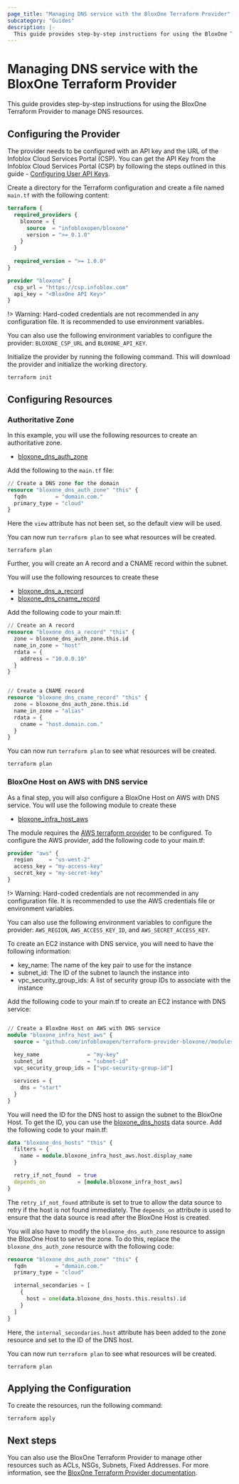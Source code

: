 ```yaml
---
page_title: "Managing DNS service with the BloxOne Terraform Provider"
subcategory: "Guides"
description: |-
  This guide provides step-by-step instructions for using the BloxOne Terraform Provider to manage DNS resources.
---
```


# Managing DNS service with the BloxOne Terraform Provider

This guide provides step-by-step instructions for using the BloxOne Terraform Provider to manage DNS resources.

## Configuring the Provider

The provider needs to be configured with an API key and the URL of the Infoblox Cloud Services Portal (CSP). You can get the API Key from the Infoblox Cloud Services Portal (CSP) by following the steps outlined in this guide - [Configuring User API Keys](https://docs.infoblox.com/space/BloxOneCloud/35430405/Configuring+User+API+Keys).

Create a directory for the Terraform configuration and create a file named `main.tf` with the following content:

````terraform
terraform {
  required_providers {
    bloxone = {
      source  = "infobloxopen/bloxone"
      version = ">= 0.1.0"
    }
  }
  
  required_version = ">= 1.0.0"
}

provider "bloxone" {
  csp_url = "https://csp.infoblox.com"
  api_key = "<BloxOne API Key>"
}
````

!> Warning: Hard-coded credentials are not recommended in any configuration file. It is recommended to use environment variables.

You can also use the following environment variables to configure the provider:
`BLOXONE_CSP_URL` and `BLOXONE_API_KEY`.

Initialize the provider by running the following command. This will download the provider and initialize the working directory.

```shell
terraform init
```

## Configuring Resources

### Authoritative Zone


In this example, you will use the following resources to create an authoritative zone.

- [bloxone_dns_auth_zone](https://registry.terraform.io/providers/infobloxopen/bloxone/latest/docs/resources/dns_auth_zone)

Add the following to the `main.tf` file:

````terraform
// Create a DNS zone for the domain
resource "bloxone_dns_auth_zone" "this" {
  fqdn         = "domain.com."
  primary_type = "cloud"
}

````

Here the `view` attribute has not been set, so the default view will be used.

You can now run `terraform plan` to see what resources will be created.

```shell
terraform plan
```

Further, you will create an A record and a CNAME record within the subnet.

You will use the following resources to create these
- [bloxone_dns_a_record](https://registry.terraform.io/providers/infobloxopen/bloxone/latest/docs/resources/dns_a_record)
- [bloxone_dns_cname_record](https://registry.terraform.io/providers/infobloxopen/bloxone/latest/docs/resources/dns_cname_record)

Add the following code to your main.tf:

````terraform
// Create an A record
resource "bloxone_dns_a_record" "this" {
  zone = bloxone_dns_auth_zone.this.id
  name_in_zone = "host"
  rdata = {
    address = "10.0.0.10"
  }
}


// Create a CNAME record
resource "bloxone_dns_cname_record" "this" {
  zone = bloxone_dns_auth_zone.this.id
  name_in_zone = "alias"
  rdata = {
    cname = "host.domain.com."
  }
}
````

You can now run `terraform plan` to see what resources will be created.

```shell
terraform plan
```

### BloxOne Host on AWS with DNS service

As a final step, you will also configure a BloxOne Host on AWS with DNS service. 
You will use the following module to create these
- [bloxone_infra_host_aws](https://github.com/infobloxopen/terraform-provider-bloxone/tree/master/modules/bloxone_infra_host_aws)

The module requires the [AWS terraform provider](https://registry.terraform.io/providers/hashicorp/aws/latest) to be configured.
To configure the AWS provider, add the following code to your main.tf:

````terraform
provider "aws" {
  region     = "us-west-2"
  access_key = "my-access-key"
  secret_key = "my-secret-key"
}
```` 

!> Warning: Hard-coded credentials are not recommended in any configuration file. It is recommended to use the AWS credentials file or environment variables. 

You can also use the following environment variables to configure the provider:
`AWS_REGION`, `AWS_ACCESS_KEY_ID`, and `AWS_SECRET_ACCESS_KEY`.

To create an EC2 instance with DNS service, you will need to have the following information:
- key_name: The name of the key pair to use for the instance
- subnet_id: The ID of the subnet to launch the instance into
- vpc_security_group_ids: A list of security group IDs to associate with the instance

Add the following code to your main.tf to create an EC2 instance with DNS service:

````terraform

// Create a BloxOne Host on AWS with DNS service
module "bloxone_infra_host_aws" {
  source = "github.com/infobloxopen/terraform-provider-bloxone//modules/bloxone_infra_host_aws"
  
  key_name               = "my-key"
  subnet_id              = "subnet-id"
  vpc_security_group_ids = ["vpc-security-group-id"]

  services = {
    dns = "start"
  }
}
````

You will need the ID for the DNS host to assign the subnet to the BloxOne Host. 
To get the ID, you can use the [bloxone_dns_hosts](https://registry.terraform.io/providers/infobloxopen/bloxone/latest/docs/data-sources/dns_hosts) data source. 
Add the following code to your main.tf:

````terraform
data "bloxone_dns_hosts" "this" {
  filters = {
    name = module.bloxone_infra_host_aws.host.display_name
  }

  retry_if_not_found  = true
  depends_on          = [module.bloxone_infra_host_aws]
}
````
The `retry_if_not_found` attribute is set to true to allow the data source to retry if the host is not found immediately. The `depends_on` attribute is used to ensure that the data source is read after the BloxOne Host is created.


You will also have to modify the `bloxone_dns_auth_zone` resource to assign the BloxOne Host to serve the zone. To do this, replace the `bloxone_dns_auth_zone` resource with the following code:

````terraform
resource "bloxone_dns_auth_zone" "this" {
  fqdn         = "domain.com."
  primary_type = "cloud"

  internal_secondaries = [
    {
      host = one(data.bloxone_dns_hosts.this.results).id
    }
  ]
}
````

Here, the `internal_secondaries.host` attribute has been added to the zone resource and set to the ID of the DNS host.

You can now run `terraform plan` to see what resources will be created.

```shell
terraform plan
```

## Applying the Configuration

To create the resources, run the following command:

```shell
terraform apply
```

## Next steps

You can also use the BloxOne Terraform Provider to manage other resources such as ACLs, NSGs, Subnets, Fixed Addresses. For more information, see the [BloxOne Terraform Provider documentation](https://registry.terraform.io/providers/infobloxopen/bloxone/latest/docs).
